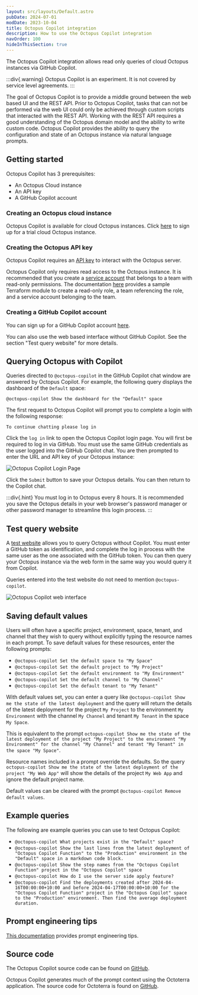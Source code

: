 ```yaml
---
layout: src/layouts/Default.astro
pubDate: 2024-07-01
modDate: 2023-10-04
title: Octopus Copilot integration
description: How to use the Octopus Copilot integration
navOrder: 100
hideInThisSection: true
---
```


The Octopus Copilot integration allows read only queries of cloud Octopus instances via GitHub Copilot.

:::div{.warning}
Octopus Copilot is an experiment. It is not covered by service level agreements.
:::

The goal of Octopus Copilot is to provide a middle ground between the web based UI and the REST API. Prior to Octopus Copilot, tasks that can not be performed via the web UI could only be achieved through custom scripts that interacted with the REST API. Working with the REST API requires a good understanding of the Octopus domain model and the ability to write custom code. Octopus Copilot provides the ability to query the configuration and state of an Octopus instance via natural language prompts.

## Getting started

Octopus Copilot has 3 prerequisites:

* An Octopus Cloud instance
* An API key
* A GitHub Copilot account

### Creating an Octopus cloud instance
Octopus Copilot is available for cloud Octopus instances. Click [here](https://octopus.com/start) to sign up for a trial cloud Octopus instance.

### Creating the Octopus API key
Octopus Copilot requires an [API key](/docs/octopus-rest-api/how-to-create-an-api-key) to interact with the Octopus server.

Octopus Copilot only requires read access to the Octopus instance. It is recommended that you create a [service account](/docs/security/users-and-teams/service-accounts) that belongs to a team with read-only permissions. The documentation [here](https://github.com/OctopusSolutionsEngineering/OctopusCopilot?tab=readme-ov-file#creating-a-service-account) provides a sample Terraform module to create a read-only role, a team referencing the role, and a service account belonging to the team.

### Creating a GitHub Copilot account

You can sign up for a GitHub Copilot account [here](https://github.com/features/copilot).

You can also use the web based interface without GitHub Copilot. See the section "Test query website" for more details.

## Querying Octopus with Copilot

Queries directed to `@octopus-copilot` in the GitHub Copilot chat window are answered by Octopus Copilot. For example, the following query displays the dashboard of the `Default` space:

```
@octopus-copilot Show the dashboard for the "Default" space
```

The first request to Octopus Copilot will prompt you to complete a login with the following response:

```
To continue chatting please log in
```

Click the `log in` link to open the Octopus Copilot login page. You will first be required to log in via GitHub. You must use the same GitHub credentials as the user logged into the GitHub Copilot chat. You are then prompted to enter the URL and API key of your Octopus instance:

![Octopus Copilot Login Page](/docs/administration/copilot/octopus-copilot-login.png)

Click the `Submit` button to save your Octopus details. You can then return to the Copilot chat.

:::div{.hint}
You must log in to Octopus every 8 hours. It is recommended you save the Octopus details in your web browser's password manager or other password manager to streamline this login process.
:::

## Test query website

A [test website](https://aiagent.octopus.com/api/form) allows you to query Octopus without Copilot. You must enter a GitHub token as identification, and complete the log in process with the same user as the one associated with the GitHub token. You can then query your Octopus instance via the web form in the same way you would query it from Copilot.

Queries entered into the test website do not need to mention `@octopus-copilot`.

![Octopus Copilot web interface](/docs/administration/copilot/octopus-copilot-web.png)

## Saving default values

Users will often have a specific project, environment, space, tenant, and channel that they wish to query without explicitly typing the resource names in each prompt. To save default values for these resources, enter the following prompts:

* `@octopus-copilot Set the default space to "My Space"`
* `@octopus-copilot Set the default project to "My Project"`
* `@octopus-copilot Set the default environment to "My Environment"`
* `@octopus-copilot Set the default channel to "My Channel"`
* `@octopus-copilot Set the default tenant to "My Tenant"`

With default values set, you can enter a query like `@octopus-copilot Show me the state of the latest deployment` and the query will return the details of the latest deployment for the project `My Project` to the environment `My Environment` with the channel `My Channel` and tenant `My Tenant` in the space `My Space`. 

This is equivalent to the prompt `octopus-copilot Show me the state of the latest deployment of the project "My Project" to the environment "My Environment" for the channel "My Channel" and tenant "My Tenant" in the space "My Space"`.

Resource names included in a prompt override the defaults. So the query `octopus-copilot Show me the state of the latest deployment of the project "My Web App"` will show the details of the project `My Web App` and ignore the default project name.

Default values can be cleared with the prompt `@octopus-copilot Remove default values`.

## Example queries

The following are example queries you can use to test Octopus Copilot:

* `@octopus-copilot What projects exist in the "Default" space?`
* `@octopus-copilot Show the last lines from the latest deployment of "Octopus Copilot Function" to the "Production" environment in the "Default" space in a markdown code block.`
* `@octopus-copilot Show the step names from the "Octopus Copilot Function" project in the "Octopus Copilot" space`
* `@octopus-copilot How do I use the server side apply feature?`
* `@octopus-copilot Find the deployments created after 2024-04-16T00:00:00+10:00 and before 2024-04-17T00:00:00+10:00 for the "Octopus Copilot Function" project in the "Octopus Copilot" space to the "Production" environment. Then find the average deployment duration.`


## Prompt engineering tips

[This documentation](https://github.com/OctopusSolutionsEngineering/OctopusCopilot/wiki/Prompt-Engineering-with-Octopus) provides prompt engineering tips.

## Source code

The Octopus Copilot source code can be found on [GitHub](https://github.com/OctopusSolutionsEngineering/OctopusCopilot).

Octopus Copilot generates much of the prompt context using the Octoterra application. The source code for Octoterra is found on [GitHub](https://github.com/OctopusSolutionsEngineering/OctopusTerraformExport/actions).